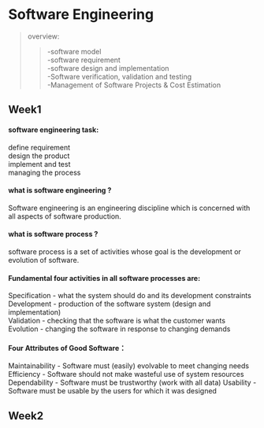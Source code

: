 # Software Engineering  

> overview:  
>> -software model  
>> -software requirement  
>> -software design and implementation  
>> -Software verification, validation and testing  
>> -Management of Software Projects & Cost Estimation

## Week1  

#### software engineering task:  
  define requirement  
  design the product  
  implement and test  
  managing the process  

#### what is software engineering ?  
  Software engineering is an engineering discipline which is concerned with all aspects of software production.  
  
#### what is software process ?  
  software process is a set of activities whose goal is the development or evolution of software.  

#### Fundamental four activities in all software processes are:  
  Specification - what the system should do and its development constraints  
  Development - production of the software system (design and implementation)  
  Validation - checking that the software is what the customer wants  
  Evolution - changing the software in response to changing demands  

#### Four Attributes of Good Software：  
  Maintainability - Software must (easily) evolvable to meet changing needs   
  Efficiency - Software should not make wasteful use of system resources  
  Dependability - Software must be trustworthy (work with all data) 
  Usability - Software must be usable by the users for which it was designed  

## Week2
